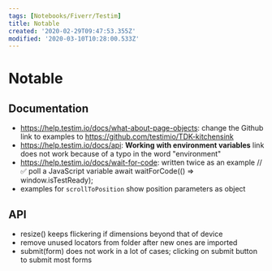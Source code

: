 ```yaml
---
tags: [Notebooks/Fiverr/Testim]
title: Notable
created: '2020-02-29T09:47:53.355Z'
modified: '2020-03-10T10:28:00.533Z'
---
```


# Notable

## Documentation

- https://help.testim.io/docs/what-about-page-objects: change the Github link to examples to https://github.com/testimio/TDK-kitchensink
- https://help.testim.io/docs/api: **Working with environment variables** link does not work because of a typo in the word "environment"
- https://help.testim.io/docs/wait-for-code: written twice as an example // ✅ poll a JavaScript variable
  await waitForCode(() => window.isTestReady);
- examples for `scrollToPosition` show position parameters as object 

## API

- resize() keeps flickering if dimensions beyond that of device
- remove unused locators from folder after new ones are imported
- submit(form) does not work in a lot of cases; clicking on submit button to submit most forms
